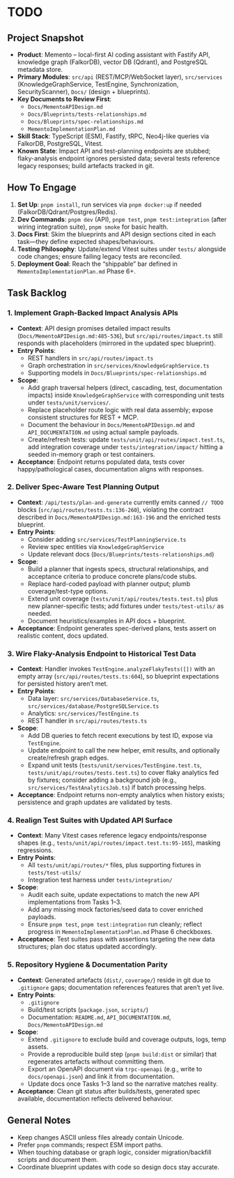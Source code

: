 # TODO

## Project Snapshot
- **Product**: Memento – local-first AI coding assistant with Fastify API, knowledge graph (FalkorDB), vector DB (Qdrant), and PostgreSQL metadata store.
- **Primary Modules**: `src/api` (REST/MCP/WebSocket layer), `src/services` (KnowledgeGraphService, TestEngine, Synchronization, SecurityScanner), `Docs/` (design + blueprints).
- **Key Documents to Review First**:
  - `Docs/MementoAPIDesign.md`
  - `Docs/Blueprints/tests-relationships.md`
  - `Docs/Blueprints/spec-relationships.md`
  - `MementoImplementationPlan.md`
- **Skill Stack**: TypeScript (ESM), Fastify, tRPC, Neo4j-like queries via FalkorDB, PostgreSQL, Vitest.
- **Known State**: Impact API and test-planning endpoints are stubbed; flaky-analysis endpoint ignores persisted data; several tests reference legacy responses; build artefacts tracked in git.

## How To Engage
1. **Set Up**: `pnpm install`, run services via `pnpm docker:up` if needed (FalkorDB/Qdrant/Postgres/Redis).
2. **Dev Commands**: `pnpm dev` (API), `pnpm test`, `pnpm test:integration` (after wiring integration suite), `pnpm smoke` for basic health.
3. **Docs First**: Skim the blueprints and API design sections cited in each task—they define expected shapes/behaviours.
4. **Testing Philosophy**: Update/extend Vitest suites under `tests/` alongside code changes; ensure failing legacy tests are reconciled.
5. **Deployment Goal**: Reach the “shippable” bar defined in `MementoImplementationPlan.md` Phase 6+.

## Task Backlog

### 1. Implement Graph-Backed Impact Analysis APIs
- **Context**: API design promises detailed impact results (`Docs/MementoAPIDesign.md:485-536`), but `src/api/routes/impact.ts` still responds with placeholders (mirrored in the updated spec blueprint).
- **Entry Points**:
  - REST handlers in `src/api/routes/impact.ts`
  - Graph orchestration in `src/services/KnowledgeGraphService.ts`
  - Supporting models in `Docs/Blueprints/spec-relationships.md`
- **Scope**:
  - Add graph traversal helpers (direct, cascading, test, documentation impacts) inside `KnowledgeGraphService` with corresponding unit tests under `tests/unit/services/`.
  - Replace placeholder route logic with real data assembly; expose consistent structures for REST + MCP.
  - Document the behaviour in `Docs/MementoAPIDesign.md` and `API_DOCUMENTATION.md` using actual sample payloads.
  - Create/refresh tests: update `tests/unit/api/routes/impact.test.ts`, add integration coverage under `tests/integration/impact/` hitting a seeded in-memory graph or test containers.
- **Acceptance**: Endpoint returns populated data, tests cover happy/pathological cases, documentation aligns with responses.

### 2. Deliver Spec-Aware Test Planning Output
- **Context**: `/api/tests/plan-and-generate` currently emits canned `// TODO` blocks (`src/api/routes/tests.ts:136-260`), violating the contract described in `Docs/MementoAPIDesign.md:163-196` and the enriched tests blueprint.
- **Entry Points**:
  - Consider adding `src/services/TestPlanningService.ts`
  - Review spec entities via `KnowledgeGraphService`
  - Update relevant docs (`Docs/Blueprints/tests-relationships.md`)
- **Scope**:
  - Build a planner that ingests specs, structural relationships, and acceptance criteria to produce concrete plans/code stubs.
  - Replace hard-coded payload with planner output; plumb coverage/test-type options.
  - Extend unit coverage (`tests/unit/api/routes/tests.test.ts`) plus new planner-specific tests; add fixtures under `tests/test-utils/` as needed.
  - Document heuristics/examples in API docs + blueprint.
- **Acceptance**: Endpoint generates spec-derived plans, tests assert on realistic content, docs updated.

### 3. Wire Flaky-Analysis Endpoint to Historical Test Data
- **Context**: Handler invokes `TestEngine.analyzeFlakyTests([])` with an empty array (`src/api/routes/tests.ts:604`), so blueprint expectations for persisted history aren’t met.
- **Entry Points**:
  - Data layer: `src/services/DatabaseService.ts`, `src/services/database/PostgreSQLService.ts`
  - Analytics: `src/services/TestEngine.ts`
  - REST handler in `src/api/routes/tests.ts`
- **Scope**:
  - Add DB queries to fetch recent executions by test ID, expose via `TestEngine`.
  - Update endpoint to call the new helper, emit results, and optionally create/refresh graph edges.
  - Expand unit tests (`tests/unit/services/TestEngine.test.ts`, `tests/unit/api/routes/tests.test.ts`) to cover flaky analytics fed by fixtures; consider adding a background job (e.g., `src/services/TestAnalyticsJob.ts`) if batch processing helps.
- **Acceptance**: Endpoint returns non-empty analytics when history exists; persistence and graph updates are validated by tests.

### 4. Realign Test Suites with Updated API Surface
- **Context**: Many Vitest cases reference legacy endpoints/response shapes (e.g., `tests/unit/api/routes/impact.test.ts:95-165`), masking regressions.
- **Entry Points**:
  - All `tests/unit/api/routes/*` files, plus supporting fixtures in `tests/test-utils/`
  - Integration test harness under `tests/integration/`
- **Scope**:
  - Audit each suite, update expectations to match the new API implementations from Tasks 1–3.
  - Add any missing mock factories/seed data to cover enriched payloads.
  - Ensure `pnpm test`, `pnpm test:integration` run cleanly; reflect progress in `MementoImplementationPlan.md` Phase 6 checkboxes.
- **Acceptance**: Test suites pass with assertions targeting the new data structures; plan doc status updated accordingly.

### 5. Repository Hygiene & Documentation Parity
- **Context**: Generated artefacts (`dist/`, `coverage/`) reside in git due to `.gitignore` gaps; documentation references features that aren’t yet live.
- **Entry Points**:
  - `.gitignore`
  - Build/test scripts (`package.json`, `scripts/`)
  - Documentation: `README.md`, `API_DOCUMENTATION.md`, `Docs/MementoAPIDesign.md`
- **Scope**:
  - Extend `.gitignore` to exclude build and coverage outputs, logs, temp assets.
  - Provide a reproducible build step (`pnpm build:dist` or similar) that regenerates artefacts without committing them.
  - Export an OpenAPI document via `trpc-openapi` (e.g., write to `docs/openapi.json`) and link it from documentation.
  - Update docs once Tasks 1–3 land so the narrative matches reality.
- **Acceptance**: Clean git status after builds/tests, generated spec available, documentation reflects delivered behaviour.

## General Notes
- Keep changes ASCII unless files already contain Unicode.
- Prefer `pnpm` commands; respect ESM import paths.
- When touching database or graph logic, consider migration/backfill scripts and document them.
- Coordinate blueprint updates with code so design docs stay accurate.
